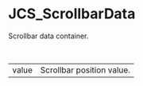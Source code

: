 <!--
   - $File: JCS_ScrollbarData.html $
   - $Date: 2018-10-01 02:49:31 $
   - $Revision: $
   - $Creator: Jen-Chieh Shen $
   - $Notice: See LICENSE.txt for modification and distribution information
   -                   Copyright © 2018 by Shen, Jen-Chieh $
-->


<div id="content-header">
  <h1>JCS_ScrollbarData</h1>
</div>

<p>Scrollbar data container.</p>

<br/>

<table>
  <tr>
    <td>value</td>
    <td>Scrollbar position value.</td>
  </tr>
</table>
